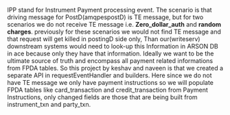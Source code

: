 IPP stand for Instrument Payment processing event.
The scenario is that driving message for PostD(amqpespostD) is TE message, but for two scenarios we do not receive TE message i.e. **Zero_dollar_auth** and **random charges**. previously for these scenarios we would not find TE message and that request will get killed in postingD side only, Than our(writeserv) downstream systems would need to look-up this Information in ARSON DB in ace because only they have that information. Ideally we want to be the ultimate source of truth and encompass all payment related informations from FPDA tables.
So this project by keshav and naveen is that we created a separate API in requestEventHandler and builders. Here since we do not have TE message we only have payment instructions so we will populate FPDA tables like card_transaction and credit_transaction from Payment Instructions, only changed fields are those that are being built from instrument_txn and party_txn.
